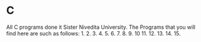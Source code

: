 # C
All C programs done it Sister Nivedita University.
The Programs that you will find here are such as follows:
1.
2.
3.
4.
5.
6.
7.
8.
9.
10
11.
12.
13.
14.
15.
